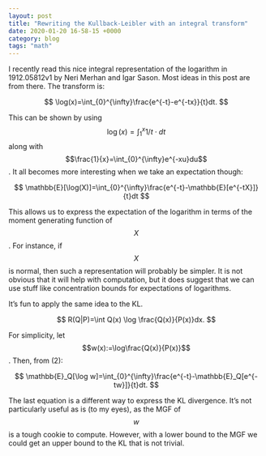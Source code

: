 ```yaml
---
layout: post
title: "Rewriting the Kullback-Leibler with an integral transform"
date: 2020-01-20 16-58-15 +0000
category: blog
tags: "math"
---
```


I recently read this nice integral representation of the logarithm in 1912.05812v1 by Neri Merhan and Igar Sason. Most ideas in this post are from there. The transform is:

$$
\log(x)=\int_{0}^{\infty}\frac{e^{-t}-e^{-tx}}{t}dt.
$$

This can be shown by using $$\log(x)=\int_{1}^{x}1/t\cdot dt$$ along with $$\frac{1}{x}=\int_{0}^{\infty}e^{-xu}du$$. It all becomes more interesting when we take an expectation though:

$$
\mathbb{E}[\log(X)]=\int_{0}^{\infty}\frac{e^{-t}-\mathbb{E}[e^{-tX}]}{t}dt
$$

This allows us to express the expectation of the logarithm in terms of the moment generating function of $$X$$. For instance, if $$X$$ is normal, then such a representation will probably be simpler. It is not obvious that it will help with computation, but it does suggest that we can use stuff like concentration bounds for expectations of logarithms.

It’s fun to apply the same idea to the KL.

$$
R(Q|P)=\int Q(x) \log \frac{Q(x)}{P(x)}dx.
$$

For simplicity, let $$w(x):=\log\frac{Q(x)}{P(x)}$$. Then, from (2):

$$
\mathbb{E}_Q[\log w]=\int_{0}^{\infty}\frac{e^{-t}-\mathbb{E}_Q[e^{-tw}]}{t}dt.
$$

The last equation is a different way to express the KL divergence. It’s not particularly useful as is (to my eyes), as the MGF of $$w$$ is a tough cookie to compute. However, with a lower bound to the MGF we could get an upper bound to the KL that is not trivial.

